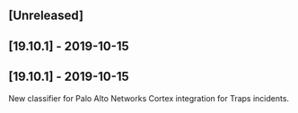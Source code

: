 ## [Unreleased]


## [19.10.1] - 2019-10-15


## [19.10.1] - 2019-10-15
New classifier for Palo Alto Networks Cortex integration for Traps incidents.